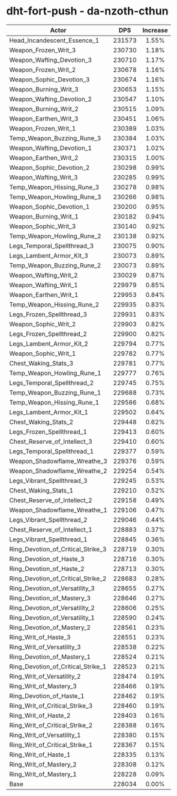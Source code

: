 # dht-fort-push - da-nzoth-cthun
| Actor | DPS | Increase |
|---|:---:|:---:|
|Head_Incandescent_Essence_1|231573|1.55%|
|Weapon_Frozen_Writ_3|230730|1.18%|
|Weapon_Wafting_Devotion_3|230710|1.17%|
|Weapon_Frozen_Writ_2|230678|1.16%|
|Weapon_Sophic_Devotion_3|230674|1.16%|
|Weapon_Burning_Writ_3|230653|1.15%|
|Weapon_Wafting_Devotion_2|230547|1.10%|
|Weapon_Burning_Writ_2|230515|1.09%|
|Weapon_Earthen_Writ_3|230451|1.06%|
|Weapon_Frozen_Writ_1|230389|1.03%|
|Temp_Weapon_Buzzing_Rune_3|230384|1.03%|
|Weapon_Wafting_Devotion_1|230371|1.02%|
|Weapon_Earthen_Writ_2|230315|1.00%|
|Weapon_Sophic_Devotion_2|230298|0.99%|
|Weapon_Wafting_Writ_3|230285|0.99%|
|Temp_Weapon_Hissing_Rune_3|230278|0.98%|
|Temp_Weapon_Howling_Rune_3|230266|0.98%|
|Weapon_Sophic_Devotion_1|230200|0.95%|
|Weapon_Burning_Writ_1|230182|0.94%|
|Weapon_Sophic_Writ_3|230140|0.92%|
|Temp_Weapon_Howling_Rune_2|230138|0.92%|
|Legs_Temporal_Spellthread_3|230075|0.90%|
|Legs_Lambent_Armor_Kit_3|230073|0.89%|
|Temp_Weapon_Buzzing_Rune_2|230073|0.89%|
|Weapon_Wafting_Writ_2|230029|0.87%|
|Weapon_Wafting_Writ_1|229979|0.85%|
|Weapon_Earthen_Writ_1|229953|0.84%|
|Temp_Weapon_Hissing_Rune_2|229935|0.83%|
|Legs_Frozen_Spellthread_3|229931|0.83%|
|Weapon_Sophic_Writ_2|229903|0.82%|
|Legs_Frozen_Spellthread_2|229900|0.82%|
|Legs_Lambent_Armor_Kit_2|229794|0.77%|
|Weapon_Sophic_Writ_1|229782|0.77%|
|Chest_Waking_Stats_3|229781|0.77%|
|Temp_Weapon_Howling_Rune_1|229777|0.76%|
|Legs_Temporal_Spellthread_2|229745|0.75%|
|Temp_Weapon_Buzzing_Rune_1|229688|0.73%|
|Temp_Weapon_Hissing_Rune_1|229586|0.68%|
|Legs_Lambent_Armor_Kit_1|229502|0.64%|
|Chest_Waking_Stats_2|229448|0.62%|
|Legs_Frozen_Spellthread_1|229413|0.60%|
|Chest_Reserve_of_Intellect_3|229410|0.60%|
|Legs_Temporal_Spellthread_1|229377|0.59%|
|Weapon_Shadowflame_Wreathe_3|229376|0.59%|
|Weapon_Shadowflame_Wreathe_2|229254|0.54%|
|Legs_Vibrant_Spellthread_3|229245|0.53%|
|Chest_Waking_Stats_1|229210|0.52%|
|Chest_Reserve_of_Intellect_2|229158|0.49%|
|Weapon_Shadowflame_Wreathe_1|229106|0.47%|
|Legs_Vibrant_Spellthread_2|229046|0.44%|
|Chest_Reserve_of_Intellect_1|228883|0.37%|
|Legs_Vibrant_Spellthread_1|228845|0.36%|
|Ring_Devotion_of_Critical_Strike_3|228719|0.30%|
|Ring_Devotion_of_Haste_3|228716|0.30%|
|Ring_Devotion_of_Haste_2|228713|0.30%|
|Ring_Devotion_of_Critical_Strike_2|228683|0.28%|
|Ring_Devotion_of_Versatility_3|228655|0.27%|
|Ring_Devotion_of_Mastery_3|228646|0.27%|
|Ring_Devotion_of_Versatility_2|228606|0.25%|
|Ring_Devotion_of_Versatility_1|228590|0.24%|
|Ring_Devotion_of_Mastery_2|228561|0.23%|
|Ring_Writ_of_Haste_3|228551|0.23%|
|Ring_Writ_of_Versatility_3|228538|0.22%|
|Ring_Devotion_of_Mastery_1|228524|0.21%|
|Ring_Devotion_of_Critical_Strike_1|228523|0.21%|
|Ring_Writ_of_Versatility_2|228474|0.19%|
|Ring_Writ_of_Mastery_3|228466|0.19%|
|Ring_Devotion_of_Haste_1|228462|0.19%|
|Ring_Writ_of_Critical_Strike_3|228460|0.19%|
|Ring_Writ_of_Haste_2|228403|0.16%|
|Ring_Writ_of_Critical_Strike_2|228388|0.16%|
|Ring_Writ_of_Versatility_1|228380|0.15%|
|Ring_Writ_of_Critical_Strike_1|228367|0.15%|
|Ring_Writ_of_Haste_1|228335|0.13%|
|Ring_Writ_of_Mastery_2|228308|0.12%|
|Ring_Writ_of_Mastery_1|228228|0.09%|
|Base|228034|0.00%|
